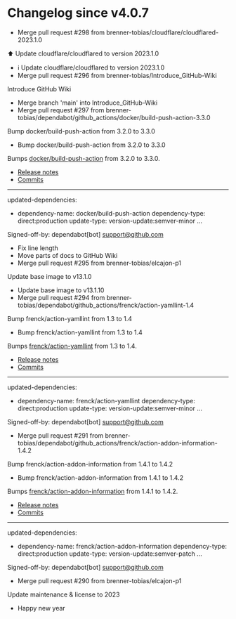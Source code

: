 # Changelog since v4.0.7
- Merge pull request #298 from brenner-tobias/cloudflare/cloudflared-2023.1.0

⬆️ Update cloudflare/cloudflared to version 2023.1.0 
- ℹ️ Update cloudflare/cloudflared to version 2023.1.0 
- Merge pull request #296 from brenner-tobias/Introduce_GitHub-Wiki

Introduce GitHub Wiki 
- Merge branch 'main' into Introduce_GitHub-Wiki 
- Merge pull request #297 from brenner-tobias/dependabot/github_actions/docker/build-push-action-3.3.0

Bump docker/build-push-action from 3.2.0 to 3.3.0 
- Bump docker/build-push-action from 3.2.0 to 3.3.0

Bumps [docker/build-push-action](https://github.com/docker/build-push-action) from 3.2.0 to 3.3.0.
- [Release notes](https://github.com/docker/build-push-action/releases)
- [Commits](https://github.com/docker/build-push-action/compare/v3.2.0...v3.3.0)

---
updated-dependencies:
- dependency-name: docker/build-push-action
  dependency-type: direct:production
  update-type: version-update:semver-minor
...

Signed-off-by: dependabot[bot] <support@github.com> 
- Fix line length 
- Move parts of docs to GitHub Wiki 
- Merge pull request #295 from brenner-tobias/elcajon-p1

Update base image to v13.1.0 
- Update base image to v13.1.10 
- Merge pull request #294 from brenner-tobias/dependabot/github_actions/frenck/action-yamllint-1.4

Bump frenck/action-yamllint from 1.3 to 1.4 
- Bump frenck/action-yamllint from 1.3 to 1.4

Bumps [frenck/action-yamllint](https://github.com/frenck/action-yamllint) from 1.3 to 1.4.
- [Release notes](https://github.com/frenck/action-yamllint/releases)
- [Commits](https://github.com/frenck/action-yamllint/compare/v1.3...v1.4)

---
updated-dependencies:
- dependency-name: frenck/action-yamllint
  dependency-type: direct:production
  update-type: version-update:semver-minor
...

Signed-off-by: dependabot[bot] <support@github.com> 
- Merge pull request #291 from brenner-tobias/dependabot/github_actions/frenck/action-addon-information-1.4.2

Bump frenck/action-addon-information from 1.4.1 to 1.4.2 
- Bump frenck/action-addon-information from 1.4.1 to 1.4.2

Bumps [frenck/action-addon-information](https://github.com/frenck/action-addon-information) from 1.4.1 to 1.4.2.
- [Release notes](https://github.com/frenck/action-addon-information/releases)
- [Commits](https://github.com/frenck/action-addon-information/compare/v1.4.1...v1.4.2)

---
updated-dependencies:
- dependency-name: frenck/action-addon-information
  dependency-type: direct:production
  update-type: version-update:semver-patch
...

Signed-off-by: dependabot[bot] <support@github.com> 
- Merge pull request #290 from brenner-tobias/elcajon-p1

Update maintenance & license to 2023 
- Happy new year 
